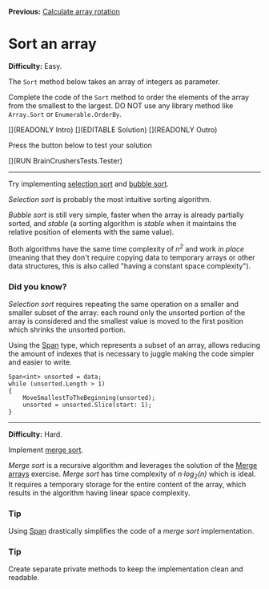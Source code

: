 ﻿**Previous:** [Calculate array rotation](arrays-getRotation)

# Sort an array

**Difficulty:** Easy.

The `Sort` method below takes an array of integers as parameter.

Complete the code of the `Sort` method to order the elements of the array from the smallest to the largest. DO NOT use any library method like `Array.Sort` or `Enumerable.OrderBy`.

[](READONLY Intro)
[](EDITABLE Solution)
[](READONLY Outro)

Press the button below to test your solution

[](RUN BrainCrushersTests.Tester)

---

Try implementing [selection sort](https://en.wikipedia.org/wiki/Selection_sort) and [bubble sort](https://en.wikipedia.org/wiki/Bubble_sort).

*Selection sort* is probably the most intuitive sorting algorithm.

*Bubble sort* is still very simple, faster when the array is already partially sorted, and *stable* (a sorting algorithm is *stable* when it maintains the relative position of elements with the same value).

Both algorithms have the same time complexity of *n<sup>2<sup>* and work *in place* (meaning that they don't require copying data to temporary arrays or other data structures, this is also called "having a constant space complexity").

### Did you know?

*Selection sort* requires repeating the same operation on a smaller and smaller subset of the array: each round only the unsorted portion of the array is considered and the smallest value is moved to the first position which shrinks the unsorted portion.

Using the [Span](https://docs.microsoft.com/en-us/dotnet/api/system.span-1) type, which represents a subset of an array, allows reducing the amount of indexes that is necessary to juggle making the code simpler and easier to write.

```
Span<int> unsorted = data;
while (unsorted.Length > 1)
{
    MoveSmallestToTheBeginning(unsorted);
    unsorted = unsorted.Slice(start: 1);
}
```

---

**Difficulty:** Hard.

Implement [merge sort](https://en.wikipedia.org/wiki/Merge_sort).

*Merge sort* is a recursive algorithm and leverages the solution of the [Merge arrays](arrays-merge) exercise. *Merge sort* has time complexity of *n·log<sub>2</sub>(n)* which is ideal. It requires a temporary storage for the entire content of the array, which results in the algorithm having linear space complexity.

### Tip

Using [Span](https://docs.microsoft.com/en-us/dotnet/api/system.span-1) drastically simplifies the code of a *merge sort* implementation.

### Tip

Create separate private methods to keep the implementation clean and readable.